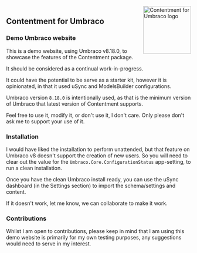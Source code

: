 <img src="../../docs/assets/img/logo.png" alt="Contentment for Umbraco logo" title="A state of Umbraco happiness." height="130" align="right">

## Contentment for Umbraco

### Demo Umbraco website

This is a demo website, using Umbraco v8.18.0, to showcase the features of the Contentment package.

It should be considered as a continual work-in-progress.

It could have the potential to be serve as a starter kit, however it is opinionated, in that it used uSync and ModelsBuilder configurations.

Umbraco version `8.18.0` is intentionally used, as that is the minimum version of Umbraco that latest version of Contentment supports.

Feel free to use it, modify it, or don't use it, I don't care. Only please don't ask me to support your use of it.


### Installation

I would have liked the installation to perform unattended, but that feature on Umbraco v8 doesn't support the creation of new users. So you will need to clear out the value for the `Umbraco.Core.ConfigurationStatus` app-setting, to run a clean installation.

Once you have the clean Umbraco install ready, you can use the uSync dashboard (in the Settings section) to import the schema/settings and content.

If it doesn't work, let me know, we can collaborate to make it work.

### Contributions

Whilst I am open to contributions, please keep in mind that I am using this demo website is primarily for my own testing purposes, any suggestions would need to serve in my interest.
